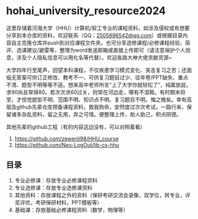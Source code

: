 # hohai_university_resource2024
这里存储着河海大学（HHU）计算机/软工专业的课程资料，如涉及侵权或有想要分享到本仓库的资料，欢迎联系（QQ：2505696542@qq.com）或根据目录内容自主克隆仓库并push到对应课程文件夹。也可分享选修课程/必修课程经验、简评、选课建议/避雷等，整理为word发送邮箱或直接上传即可（请注意保护个人信息，涉及个人隐私信息可以用化名等代替）。欢迎各路大神大佬贡献资源~

大学四年行至尾声，回望本科课程，不仅疾患学习模式变化、突击复习之苦；还面临无答案可供订正修改、教考不一、可供复习题目过少、往年卷/PPT缺失、重点不清、题型不明等等不适。想来高中老师所言“上了大学你就轻松了”，纯属放屁。求90尚且常得80。若次次求60过关，则常在河边走，哪有不湿鞋。有时期末将至，才惊觉题型不明、范围不明、知识点不明、复习题目不明，悔之晚矣。幸有高朋及github先辈仓库预备课程资料，救我狗命，安然度过次次考试。一路行来，保留诸多杂乱资料，留之无用，弃之可惜。便整理上传，助人助己，积点阴德。

其他先辈的github工程（有的内容这边没有，可以对照着看）
1. <https://github.com/zewenli98/HHU_course>
2. <https://github.com/Neo-LogOut/lib-cs-hhu>


## 目录

1. 专业必修课：存放专业必修课程资料
2. 专业选修课：存放专业选修课资料
3. 其他资料：存放课程之外的资料（保研考研交流会录像，双学位，转专业，评奖评优，考研保研材料，PPT模板等）
4. 基础课：存放基础必修课程资料（数学，物理等）
